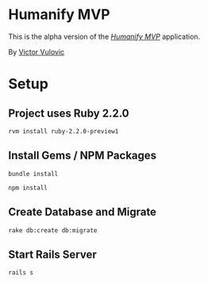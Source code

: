 # Humanify MVP

This is the alpha version of the [*Humanify MVP*](http://humanify.co) application.

By [Victor Vulovic](http://linkedin.com/in/victorvulovic)

# Setup
## Project uses Ruby 2.2.0
```
rvm install ruby-2.2.0-preview1
```

## Install Gems / NPM Packages
```
bundle install
```
```
npm install
```

## Create Database and Migrate
```
rake db:create db:migrate
```

## Start Rails Server
```
rails s
```
